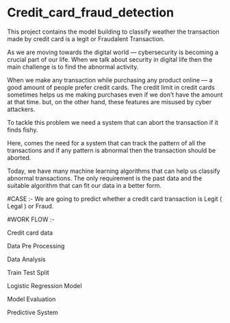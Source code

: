 # Credit_card_fraud_detection
This project contains the model building to classify weather the transaction made by credit card is a legit or Fraudalent Transaction.

As we are moving towards the digital world — cybersecurity is becoming a crucial part of our life. When we talk about security in digital life then the main challenge is to find the abnormal activity.

When we make any transaction while purchasing any product online — a good amount of people prefer credit cards. The credit limit in credit cards sometimes helps us me making purchases even if we don’t have the amount at that time. but, on the other hand, these features are misused by cyber attackers.

To tackle this problem we need a system that can abort the transaction if it finds fishy.

Here, comes the need for a system that can track the pattern of all the transactions and if any pattern is abnormal then the transaction should be aborted.

Today, we have many machine learning algorithms that can help us classify abnormal transactions. The only requirement is the past data and the suitable algorithm that can fit our data in a better form.

#CASE :-
We are going to predict whether a credit card transaction is Legit ( Legal ) or Fraud.

#WORK FLOW :-

Credit card data

Data Pre Processing

Data Analysis

Train Test Split

Logistic Regression Model

Model Evaluation

Predictive System
